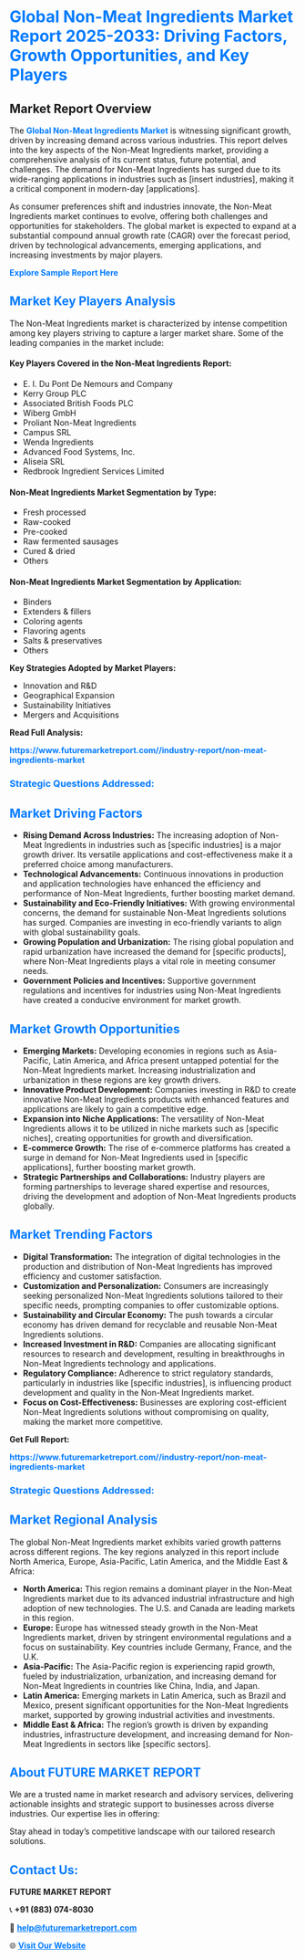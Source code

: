 <h1 style="color: #007BFF;">Global Non-Meat Ingredients Market Report 2025-2033: Driving Factors, Growth Opportunities, and Key Players</h1>

<section id="overview">
<h2>Market Report Overview</h2>
<p>The <a href="https://www.futuremarketreport.com//industry-report/non-meat-ingredients-market" style="color: #007BFF; text-decoration: none;"><strong>Global Non-Meat Ingredients Market</strong></a> is witnessing significant growth, driven by increasing demand across various industries. This report delves into the key aspects of the Non-Meat Ingredients market, providing a comprehensive analysis of its current status, future potential, and challenges. The demand for Non-Meat Ingredients has surged due to its wide-ranging applications in industries such as [insert industries], making it a critical component in modern-day [applications].</p>
<p>As consumer preferences shift and industries innovate, the Non-Meat Ingredients market continues to evolve, offering both challenges and opportunities for stakeholders. The global market is expected to expand at a substantial compound annual growth rate (CAGR) over the forecast period, driven by technological advancements, emerging applications, and increasing investments by major players.</p>
</section>

<section id="overview">
<p><a href="https://www.futuremarketreport.com//request-sample/reportId=53977" style="color: #007BFF; text-decoration: none;"><strong>Explore Sample Report Here</strong></a></p>
</section>

<section id="key-players">
<h2 style="color: #007BFF;">Market Key Players Analysis</h2>
<p>The Non-Meat Ingredients market is characterized by intense competition among key players striving to capture a larger market share. Some of the leading companies in the market include:</p>
<h4>Key Players Covered in the Non-Meat Ingredients Report:</h4>
<ul><li>E. I. Du Pont De Nemours and Company</li><li>Kerry Group PLC</li><li>Associated British Foods PLC</li><li>Wiberg GmbH</li><li>Proliant Non-Meat Ingredients</li><li>Campus SRL</li><li>Wenda Ingredients</li><li>Advanced Food Systems, Inc.</li><li>Aliseia SRL</li><li>Redbrook Ingredient Services Limited</li></ul>
<h4>Non-Meat Ingredients Market Segmentation by Type:</h4>
<ul><li>Fresh processed</li><li>Raw-cooked</li><li>Pre-cooked</li><li>Raw fermented sausages</li><li>Cured &amp; dried</li><li>Others</li></ul>

<h4>Non-Meat Ingredients Market Segmentation by Application:</h4>
<ul><li>Binders</li><li>Extenders &amp; fillers</li><li>Coloring agents</li><li>Flavoring agents</li><li>Salts &amp; preservatives</li><li>Others</li></ul>
<p><strong>Key Strategies Adopted by Market Players:</strong></p>
<ul>
<li>Innovation and R&D</li>
<li>Geographical Expansion</li>
<li>Sustainability Initiatives</li>
<li>Mergers and Acquisitions</li>
</ul>
</section>

<section>
<p><strong>Read Full Analysis: </strong></p><a href="https://www.futuremarketreport.com//industry-report/non-meat-ingredients-market" style="color: #007BFF; text-decoration: none;"><strong>https://www.futuremarketreport.com//industry-report/non-meat-ingredients-market</strong></a>
<h3 style="color: #007BFF;">Strategic Questions Addressed:</h3>
</section>

<section id="driving-factors">
<h2 style="color: #007BFF;">Market Driving Factors</h2>
<ul>
<li><strong>Rising Demand Across Industries:</strong> The increasing adoption of Non-Meat Ingredients in industries such as [specific industries] is a major growth driver. Its versatile applications and cost-effectiveness make it a preferred choice among manufacturers.</li>
<li><strong>Technological Advancements:</strong> Continuous innovations in production and application technologies have enhanced the efficiency and performance of Non-Meat Ingredients, further boosting market demand.</li>
<li><strong>Sustainability and Eco-Friendly Initiatives:</strong> With growing environmental concerns, the demand for sustainable Non-Meat Ingredients solutions has surged. Companies are investing in eco-friendly variants to align with global sustainability goals.</li>
<li><strong>Growing Population and Urbanization:</strong> The rising global population and rapid urbanization have increased the demand for [specific products], where Non-Meat Ingredients plays a vital role in meeting consumer needs.</li>
<li><strong>Government Policies and Incentives:</strong> Supportive government regulations and incentives for industries using Non-Meat Ingredients have created a conducive environment for market growth.</li>
</ul>
</section>

<section id="growth-opportunities">
<h2 style="color: #007BFF;">Market Growth Opportunities</h2>
<ul>
<li><strong>Emerging Markets:</strong> Developing economies in regions such as Asia-Pacific, Latin America, and Africa present untapped potential for the Non-Meat Ingredients market. Increasing industrialization and urbanization in these regions are key growth drivers.</li>
<li><strong>Innovative Product Development:</strong> Companies investing in R&D to create innovative Non-Meat Ingredients products with enhanced features and applications are likely to gain a competitive edge.</li>
<li><strong>Expansion into Niche Applications:</strong> The versatility of Non-Meat Ingredients allows it to be utilized in niche markets such as [specific niches], creating opportunities for growth and diversification.</li>
<li><strong>E-commerce Growth:</strong> The rise of e-commerce platforms has created a surge in demand for Non-Meat Ingredients used in [specific applications], further boosting market growth.</li>
<li><strong>Strategic Partnerships and Collaborations:</strong> Industry players are forming partnerships to leverage shared expertise and resources, driving the development and adoption of Non-Meat Ingredients products globally.</li>
</ul>
</section>

<section id="trending-factors">
<h2 style="color: #007BFF;">Market Trending Factors</h2>
<ul>
<li><strong>Digital Transformation:</strong> The integration of digital technologies in the production and distribution of Non-Meat Ingredients has improved efficiency and customer satisfaction.</li>
<li><strong>Customization and Personalization:</strong> Consumers are increasingly seeking personalized Non-Meat Ingredients solutions tailored to their specific needs, prompting companies to offer customizable options.</li>
<li><strong>Sustainability and Circular Economy:</strong> The push towards a circular economy has driven demand for recyclable and reusable Non-Meat Ingredients solutions.</li>
<li><strong>Increased Investment in R&D:</strong> Companies are allocating significant resources to research and development, resulting in breakthroughs in Non-Meat Ingredients technology and applications.</li>
<li><strong>Regulatory Compliance:</strong> Adherence to strict regulatory standards, particularly in industries like [specific industries], is influencing product development and quality in the Non-Meat Ingredients market.</li>
<li><strong>Focus on Cost-Effectiveness:</strong> Businesses are exploring cost-efficient Non-Meat Ingredients solutions without compromising on quality, making the market more competitive.</li>
</ul>
</section>

<section>
<p><strong>Get Full Report: </strong></p><a href="https://www.futuremarketreport.com//industry-report/non-meat-ingredients-market" style="color: #007BFF; text-decoration: none;"><strong>https://www.futuremarketreport.com//industry-report/non-meat-ingredients-market</strong></a>
<h3 style="color: #007BFF;">Strategic Questions Addressed:</h3>
</section>


<section id="regional-analysis">
<h2 style="color: #007BFF;">Market Regional Analysis</h2>
<p>The global Non-Meat Ingredients market exhibits varied growth patterns across different regions. The key regions analyzed in this report include North America, Europe, Asia-Pacific, Latin America, and the Middle East & Africa:</p>
<ul>
<li><strong>North America:</strong> This region remains a dominant player in the Non-Meat Ingredients market due to its advanced industrial infrastructure and high adoption of new technologies. The U.S. and Canada are leading markets in this region.</li>
<li><strong>Europe:</strong> Europe has witnessed steady growth in the Non-Meat Ingredients market, driven by stringent environmental regulations and a focus on sustainability. Key countries include Germany, France, and the U.K.</li>
<li><strong>Asia-Pacific:</strong> The Asia-Pacific region is experiencing rapid growth, fueled by industrialization, urbanization, and increasing demand for Non-Meat Ingredients in countries like China, India, and Japan.</li>
<li><strong>Latin America:</strong> Emerging markets in Latin America, such as Brazil and Mexico, present significant opportunities for the Non-Meat Ingredients market, supported by growing industrial activities and investments.</li>
<li><strong>Middle East & Africa:</strong> The region’s growth is driven by expanding industries, infrastructure development, and increasing demand for Non-Meat Ingredients in sectors like [specific sectors].</li>
</ul>
</section>

<footer>
<h2 style="color: #007BFF;">About FUTURE MARKET REPORT</h2>
<p>We are a trusted name in market research and advisory services, delivering actionable insights and strategic support to businesses across diverse industries. Our expertise lies in offering:</p>

<p>Stay ahead in today’s competitive landscape with our tailored research solutions.</p>

<h2 style="color: #007BFF;">Contact Us:</h2>
<p><strong>FUTURE MARKET REPORT</strong></p>
<p>📞 <strong>+91 (883) 074-8030</strong></p>
<p>📧 <strong><a href="mailto:help@futuremarketreport.com" style="color: #007BFF;">help@futuremarketreport.com</a></strong></p>
<p>🌐 <strong><a href="https://www.futuremarketreport.com/" style="color: #007BFF;">Visit Our Website</a></strong></p>
</footer>